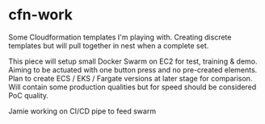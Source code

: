 # cfn-work

Some Cloudformation templates I'm playing with.
Creating discrete templates but will pull together in nest when a complete set.

This piece will setup small Docker Swarm on EC2 for test, training & demo. Aiming to be actuated with one button press and no pre-created elements. Plan to create ECS / EKS / Fargate versions at later stage for comparison. Will contain some production qualities but for speed should be considered PoC quality.

Jamie working on CI/CD pipe to feed swarm
